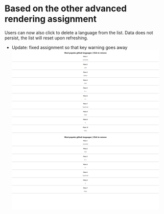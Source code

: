 # Based on the other advanced rendering assignment
Users can now also click to delete a language from the list. Data does not persist, the list will reset upon refreshing.
- Update: fixed assignment so that key warning goes away
![(event example)](../assets/advRenderingRemove.png)
![(event example)](../assets/advRenderingRemove2.png)